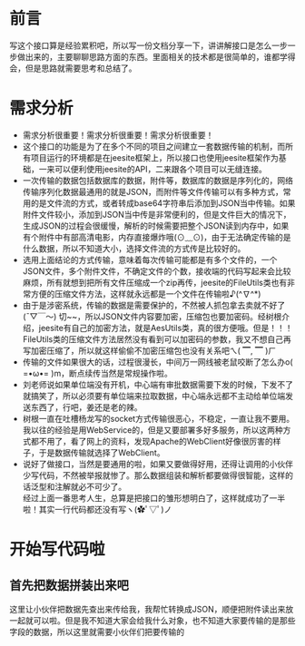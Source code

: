 # 前言
写这个接口算是经验累积吧，所以写一份文档分享一下，讲讲解接口是怎么一步一步做出来的，主要聊聊思路方面的东西。里面相关的技术都是很简单的，谁都学得会，但是思路就需要思考和总结了。  
# 需求分析
+ 需求分析很重要！需求分析很重要！需求分析很重要！
+ 这个接口的功能是为了在多个不同的项目之间建立一套数据传输的机制，而所有项目运行的环境都是在jeesite框架上，所以接口也使用jeesite框架作为基础，一来可以便利使用jeesite的API，二来跟各个项目可以无缝连接。  
+ 一次传输的数据包括数据库的数据，附件等，数据库的数据是序列化的，网络传输序列化数据最通用的就是JSON，而附件等文件传输可以有多种方式，常用的是文件流的方式，或者转成base64字符串后添加到JSON当中传输。如果附件文件较小，添加到JSON当中传是非常便利的，但是文件巨大的情况下，生成JSON的过程会很缓慢，解析的时候需要把整个JSON读到内存中，如果有个附件中有部高清电影，内存直接爆炸哦(⊙﹏⊙)，由于无法确定传输的是什么数据，所以不知道大小，选择文件流的方式传是比较好的。  
+ 选用上面结论的方式传输，意味着每次传输可能都是有多个文件的，一个JSON文件，多个附件文件，不确定文件的个数，接收端的代码写起来会比较麻烦，所有就想到把所有文件压缩成一个zip再传，jeesite的FileUtils类也有非常方便的压缩文件方法，这样就永远都是一个文件在传输啦♪(^∇^*)  
+ 由于是涉密系统，传输的数据是需要保护的，不然被人抓包拿去卖就不好了(ˉ▽￣～) 切~~，所以JSON文件内容要加密，压缩包也要加密码。经树根介绍，jeesite有自己的加密方法，就是AesUtils类，真的很方便哦。但是！！！FileUtils类的压缩文件方法居然没有看到可以加密码的参数，我又不想自己再写加密压缩了，所以就这样偷偷不加密压缩包也没有关系吧ㄟ( ▔, ▔ )ㄏ
+ 传输的文件如果很大的话，过程很漫长，中间万一网线被老鼠咬断了怎么办o( =•ω•= )m，断点续传当然是常规操作啦。  
+ 刘老师说如果单位端没有开机，中心端有审批数据需要下发的时候，下发不了就搞笑了，所以必须要有单位端来拉取数据，中心端永远都不主动给单位端发送东西了，行吧，姜还是老的辣。  
+ 树根一直在吐槽杨龙写的socket方式传输很恶心，不稳定，一直让我不要用。我以往的经验是用WebService的，但是又要部署多好多服务，所以这两种方式都不用了，看了网上的资料，发现Apache的WebClient好像很厉害的样子，于是数据传输就选择了WebClient。  
+ 说好了做接口，当然是要通用的啦，如果又要做得好用，还得让调用的小伙伴少写代码，不然被举报就惨了。那么数据组装和解析都要做得很智能，这样的话泛型和注解就必不可少了。  
经过上面一番思考人生，总算是把接口的雏形想明白了，这样就成功了一半啦！其实一行代码都还没有写ヽ(✿ﾟ▽ﾟ)ノ  
# 开始写代码啦
## 首先把数据拼装出来吧
这里让小伙伴把数据先查出来传给我，我帮忙转换成JSON，顺便把附件读出来放一起就可以啦。但是我不知道大家会给我什么对象，也不知道大家要传输的是那些字段的数据，所以这里就需要小伙伴们把要传输的